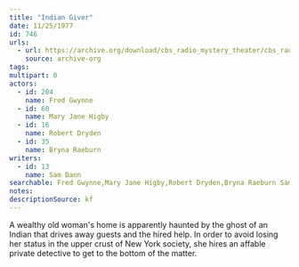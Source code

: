 ```yaml
---
title: "Indian Giver"
date: 11/25/1977
id: 746
urls: 
  - url: https://archive.org/download/cbs_radio_mystery_theater/cbs_radio_mystery_theater-0701-0750.zip/cbs_radio_mystery_theater-0701-0750%2Fcbsrmt_0746_indian_giver.mp3
    source: archive-org
tags: 
multipart: 0
actors:  
  - id: 204
    name: Fred Gwynne  
  - id: 60
    name: Mary Jane Higby  
  - id: 16
    name: Robert Dryden  
  - id: 35
    name: Bryna Raeburn
writers:  
  - id: 13
    name: Sam Dann
searchable: Fred Gwynne,Mary Jane Higby,Robert Dryden,Bryna Raeburn Sam Dann
notes: 
descriptionSource: kf
---
```

A wealthy old woman's home is apparently haunted by the ghost of an Indian that drives away guests and the hired help. In order to avoid losing her status in the upper crust of New York society, she hires an affable private detective to get to the bottom of the matter.